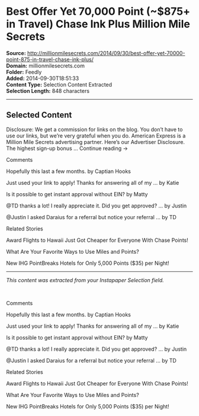 # Best Offer Yet 70,000 Point (~$875+ in Travel) Chase Ink Plus Million Mile Secrets

**Source:** http://millionmilesecrets.com/2014/09/30/best-offer-yet-70000-point-875-in-travel-chase-ink-plus/  
**Domain:** millionmilesecrets.com  
**Folder:** Feedly  
**Added:** 2014-09-30T18:51:33  
**Content Type:** Selection Content Extracted  
**Selection Length:** 848 characters  


---

## Selected Content

Disclosure: We get a commission for links on the blog. You don’t have to use our links, but we’re very grateful when you do. American Express is a Million Mile Secrets advertising partner. Here’s our Advertiser Disclosure. The highest sign-up bonus … Continue reading →

Comments

Hopefully this last a few months. by Captian Hooks

Just used your link to apply! Thanks for answering all of my ... by Katie

Is it possible to get instant approval without EIN? by Matty

@TD thanks a lot! I really appreciate it. Did you get approved? ... by Justin

@Justin I asked Daraius for a referral but notice your referral ... by TD

Related Stories

Award Flights to Hawaii Just Got Cheaper for Everyone With Chase Points!

What Are Your Favorite Ways to Use Miles and Points?

New IHG PointBreaks Hotels for Only 5,000 Points ($35) per Night!

---

*This content was extracted from your Instapaper Selection field.*

        

Comments

Hopefully this last a few months. by Captian Hooks

Just used your link to apply! Thanks for answering all of my ... by Katie

Is it possible to get instant approval without EIN? by Matty

@TD thanks a lot! I really appreciate it. Did you get approved? ... by Justin

@Justin I asked Daraius for a referral but notice your referral ... by TD

Related Stories

Award Flights to Hawaii Just Got Cheaper for Everyone With Chase Points!

What Are Your Favorite Ways to Use Miles and Points?

New IHG PointBreaks Hotels for Only 5,000 Points ($35) per Night!
